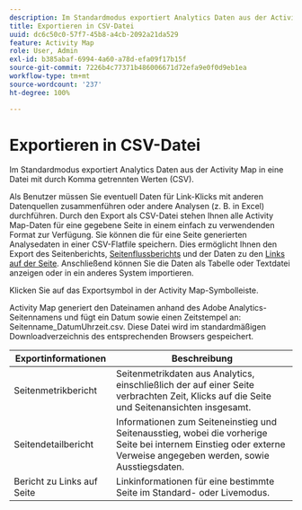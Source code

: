 ```yaml
---
description: Im Standardmodus exportiert Analytics Daten aus der Activity Map in eine Datei mit durch Komma getrennten Werten (CSV).
title: Exportieren in CSV-Datei
uuid: dc6c50c0-57f7-45b8-a4cb-2092a21da529
feature: Activity Map
role: User, Admin
exl-id: b385abaf-6994-4a60-a78d-efa09f17b15f
source-git-commit: 7226b4c77371b486006671d72efa9e0f0d9eb1ea
workflow-type: tm+mt
source-wordcount: '237'
ht-degree: 100%

---
```


# Exportieren in CSV-Datei

Im Standardmodus exportiert Analytics Daten aus der Activity Map in eine Datei mit durch Komma getrennten Werten (CSV).

Als Benutzer müssen Sie eventuell Daten für Link-Klicks mit anderen Datenquellen zusammenführen oder andere Analysen (z. B. in Excel) durchführen. Durch den Export als CSV-Datei stehen Ihnen alle Activity Map-Daten für eine gegebene Seite in einem einfach zu verwendenden Format zur Verfügung. Sie können die für eine Seite generierten Analysedaten in einer CSV-Flatfile speichern. Dies ermöglicht Ihnen den Export des  Seitenberichts, [Seitenflussberichts](/help/analyze/activity-map/activitymap-page-flow.md) und der Daten zu den [Links auf der Seite](/help/analyze/activity-map/activitymap-links-report.md). Anschließend können Sie die Daten als Tabelle oder Textdatei anzeigen oder in ein anderes System importieren.

Klicken Sie auf das Exportsymbol in der Activity Map-Symbolleiste.

Activity Map generiert den Dateinamen anhand des Adobe Analytics-Seitennamens und fügt ein Datum sowie einen Zeitstempel an: Seitenname_DatumUhrzeit.csv. Diese Datei wird im standardmäßigen Downloadverzeichnis des entsprechenden Browsers gespeichert.

| Exportinformationen | Beschreibung |
|---|---|
| Seitenmetrikbericht | Seitenmetrikdaten aus Analytics, einschließlich der auf einer Seite verbrachten Zeit, Klicks auf die Seite und Seitenansichten insgesamt. |
| Seitendetailbericht | Informationen zum Seiteneinstieg und Seitenausstieg, wobei die vorherige Seite bei internem Einstieg oder externe Verweise angegeben werden, sowie Ausstiegsdaten. |
| Bericht zu Links auf Seite | Linkinformationen für eine bestimmte Seite im Standard- oder Livemodus. |
